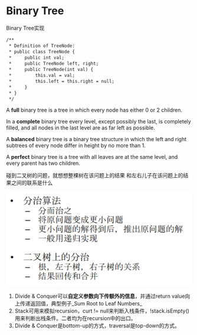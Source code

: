 # Binary Tree

Binary Tree实现

```
/**
 * Definition of TreeNode:
 * public class TreeNode {
 *     public int val;
 *     public TreeNode left, right;
 *     public TreeNode(int val) {
 *         this.val = val;
 *         this.left = this.right = null;
 *     }
 * }
 */
```

A **full** binary tree is a tree in which every node has either 0 or 2 children.

In a **complete** binary tree every level, except possibly the last, is completely filled, and all nodes in the last level are as far left as possible.

A **balanced** binary tree is a binary tree structure in which the left and right subtrees of every node differ in height by no more than 1.

A **perfect** binary tree is a tree with all leaves are at the same level, and every parent has two children.



碰到二叉树的问题，就想想整棵树在该问题上的结果 和左右儿子在该问题上的结果之间的联系是什么

![](<.gitbook/assets/image (11) (2).png>)



1. Divide & Conquer可以**自定义参数向下传额外的信息**，并通过return value向上传递返回值，典型例子_Sum Root to Leaf Numbers_&#x20;
2. Stack可用来模拟recursion，curt != null来判断入栈条件，!stack.isEmpty()用来判断出栈条件。二者均为在recursion中的出口。
3. Divide & Conquer是bottom-up的方式，traversal是top-down的方式。
